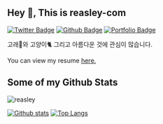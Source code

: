 ## Hey 👋, This is reasley-com
[![Twitter Badge](https://img.shields.io/badge/-reasley-00acee?style=flat&logo=twitter&logoColor=white&link=https://twitter.com/reasley/)](https://www.twitter.com/reasley/)
[![Github Badge](https://img.shields.io/badge/-reasley-grey?style=flat&logo=github&logoColor=white&link=https://github.com/reasley/)](https://www.github.com/reasley/)
[![Portfolio Badge](https://img.shields.io/badge/portfolio-web-blue?style=flat&link=reasley.com/)](reasley.com/) <p align='left'>고래🐳와 고양이🐈 그리고 아름다운 것에 관심이 많습니다.</p><p align='left'> You can view my resume <a href='reasley.com ' target=_blank><u>here</u>.</a></p>
## Some of my Github Stats
<p align=left> <img src=https://komarev.com/ghpvc/?username=reasley-com alt=reasley /> </p>

[![Github stats](https://github-readme-stats.vercel.app/api?username=reasley-com&show_icons=true&include_all_commits=true)](https://github.com/reasley-com/github-readme-stats)
[![Top Langs](https://github-readme-stats.vercel.app/api/top-langs/?username=reasley-com&layout=compact)](https://github.com/reasley-com/github-readme-stats)
